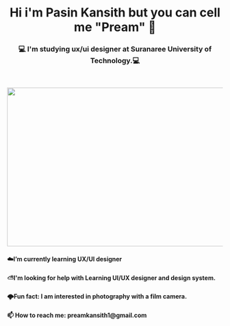 <p align="center">
     
 <h1 align="center">Hi i'm Pasin Kansith but you can cell me "Pream" 👋</h1>
</p>

<p align="center">
 <h3 align="center">💻  I'm studying ux/ui designer at Suranaree University of Technology.💻</h3>
</p></p><br>

<p align="center">
  <img width="720" height="370" src="https://cdn.pixabay.com/photo/2016/11/29/06/15/plans-1867745_960_720.jpg">
</p>
     
<h4>☁️I’m currently learning UX/UI designer </h4>
<h4>⛅I'm looking for help with Learning UI/UX designer and design system. </h4>
<h4>🌩️Fun fact: I am interested in photography with a film camera.</h4>
<h4>📫 How to reach me: preamkansith1@gmail.com<h4><br>





<!--
**Preampasin/Preampasin** is a ✨ _special_ ✨ repository because its `README.md` (this file) appears on your GitHub profile.

Here are some ideas to get you started:

- 🔭 I’m currently working on ...
- 🌱 I’m currently learning ...
- 👯 I’m looking to collaborate on ...
- 🤔 I’m looking for help with ...
- 💬 Ask me about ...
- 📫 How to reach me: ...
- 😄 Pronouns: ...
- ⚡ Fun fact: ...
-->

